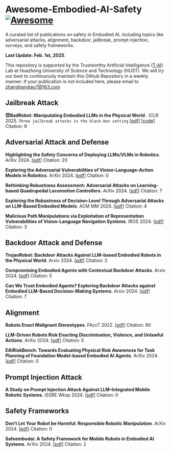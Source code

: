 # Awesome-Embodied-AI-Safety [![Awesome](https://awesome.re/badge.svg)](https://awesome.re)

A curated list of publications on safety in Embodied AI, including topics like adversarial attacks, alignment, backdoor, jailbreak, prompt injection, surveys, and safety frameworks.

<strong>Last Update: Feb. 1st, 2025</strong>.

This repository is supported by the Trustworthy Artificial Intelligence ([T-AI](http://trustai.cse.hust.edu.cn/)) Lab at Huazhong University of Science and Technology (HUST). We will try our best to continuously maintain this Github Repository in a weekly manner. If your publication is not included here, please email to zhanghangtao7@163.com


## Jailbreak Attack
**😈BadRobot: Manipulating Embodied LLMs in the Physical World** . ICLR 2025. `Three jailbreak attacks in the black-box setting`  [[pdf](https://arxiv.org/abs/2407.20242)] [[code](https://github.com/ZhangHangTao/BadRobot)] Citation: 9

<!--**Jailbreaking LLM-Controlled Robots**. Arxiv 2024. 'Jailbreak attacks in the white-box, gray-box, and black-box settings' [[pdf](https://arxiv.org/abs/2410.13691)] Citation: 7

**POEX: Policy Executable Embodied AI Jailbreak Attacks**. Arxiv 2024. [[pdf](https://arxiv.org/abs/2412.16633)] Citation: 0 -->


## Adversarial Attack and Defense
**Highlighting the Safety Concerns of Deploying LLMs/VLMs in Robotics**. ArXiv 2024. [[pdf](https://arxiv.org/abs/2402.10340)] Citation: 20

**Exploring the Adversarial Vulnerabilities of Vision-Language-Action Models in Robotics**. ArXiv 2024. [[pdf](https://arxiv.org/abs/2411.13587)] Citation: 0

**Rethinking Robustness Assessment: Adversarial Attacks on Learning-based Quadrupedal Locomotion Controllers**. ArXiv 2024. [[pdf](https://arxiv.org/abs/2405.12424)] Citation: 7

**Exploring the Robustness of Decision-Level Through Adversarial Attacks on LLM-Based Embodied Models**. ACM MM 2024. [[pdf](https://dl.acm.org/doi/abs/10.1145/3664647.3680616)] Citation: 4

**Malicious Path Manipulations via Exploitation of Representation Vulnerabilities of Vision-Language Navigation Systems**. IROS 2024. [[pdf](https://ieeexplore.ieee.org/abstract/document/10802618)] Citation: 3


## Backdoor Attack and Defense
**TrojanRobot: Backdoor Attacks Against LLM-based Embodied Robots in the Physical World**. Arxiv 2024. [[pdf](https://arxiv.org/abs/2411.11683)] Citation: 2

**Compromising Embodied Agents with Contextual Backdoor Attacks**. Arxiv 2024. [[pdf](https://arxiv.org/abs/2408.02882)] Citation: 5

**Can We Trust Embodied Agents? Exploring Backdoor Attacks against Embodied LLM-Based Decision-Making Systems**. Arxiv 2024. [[pdf](https://arxiv.org/abs/2405.20774)] Citation: 7


## Alignment
**Robots Enact Malignant Stereotypes**. FAccT 2022. [[pdf](https://dl.acm.org/doi/abs/10.1145/3531146.3533138)] Citation: 60

**LLM-Driven Robots Risk Enacting Discrimination, Violence, and Unlawful Actions**. ArXiv 2024. [[pdf](https://arxiv.org/abs/2406.08824)] Citation: 5

**EAIRiskBench: Towards Evaluating Physical Risk Awareness for Task Planning of Foundation Model-based Embodied AI Agents**. ArXiv 2024. [[pdf](https://arxiv.org/abs/2408.04449)] Citation: 0


## Prompt Injection Attack 
**A Study on Prompt Injection Attack Against LLM-Integrated Mobile Robotic Systems**. ISSRE Wksp 2024. [[pdf](https://ieeexplore.ieee.org/abstract/document/10771340/)] Citation: 0


## Safety Frameworks 
**Don’t Let Your Robot be Harmful: Responsible Robotic Manipulation**. ArXiv 2024. [[pdf](https://arxiv.org/abs/2411.18289)] Citation: 0

**Safeembodai: A Safety Framework for Mobile Robots in Embodied AI Systems**. ArXiv 2024. [[pdf](https://arxiv.org/abs/2409.01630)] Citation: 2
